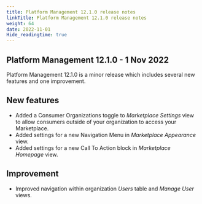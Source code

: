 ```yaml
---
title: Platform Management 12.1.0 release notes
linkTitle: Platform Management 12.1.0 release notes
weight: 64
date: 2022-11-01
Hide_readingtime: true
---
```


## Platform Management 12.1.0 - 1 Nov 2022

Platform Management 12.1.0 is a minor release which includes several new features and one improvement.

## New features

* Added a Consumer Organizations toggle to *Marketplace Settings* view to allow consumers outside of your organization to access your Marketplace.
* Added settings for a new Navigation Menu in *Marketplace Appearance* view.
* Added settings for a new Call To Action block in *Marketplace Homepage* view.

## Improvement

* Improved navigation within organization *Users* table and *Manage User* views.
